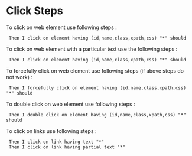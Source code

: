 # Click Steps

To click on web element use following steps :

```cucumber
 Then I click on element having (id,name,class,xpath,css) "*" should
```

To click on web element with a particular text use the following steps :

```cucumber
 Then I click on element having (id,name,class,xpath,css) "*" should
```

To forcefully click on web element use following steps (if above steps do not work) :

```cucumber
 Then I forcefully click on element having (id,name,class,xpath,css) "*" should
```

To double click on web element use following steps :

```cucumber
 Then I double click on element having (id,name,class,xpath,css) "*" should
```

To click on links use following steps :

```cucumber
 Then I click on link having text "*"
 Then I click on link having partial text "*"
```
